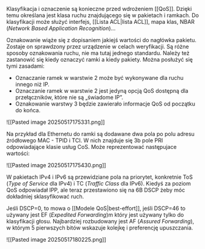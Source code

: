 Klasyfikacja i oznaczenie są konieczne przed wdrożeniem [[QoS]]. Dzięki temu określana jest klasa ruchu znajdującego się w pakietach i ramkach. Do klasyfikacji może służyć interfejs, [[Lista ACL|lista ACL]], mapa klas, NBAR (*Network Based Application Recognition*)...

Oznakowanie wiąże się z dopisaniem jakiejś wartości do nagłówka pakietu. Zostaje on sprawdzony przez urządzenie w celach weryfikacji. Są różne sposoby oznakowania ruchu, nie ma tutaj jednego standardu. Należy też zastanowić się kiedy oznaczyć ramki a kiedy pakiety. Można posłużyć się tymi zasadami:
- Oznaczanie ramek w warstwie 2 może być wykonywane dla ruchu innego niż IP.
- Oznaczanie ramek w warstwie 2 jest jedyną opcją QoS dostępną dla przełączników, które nie są „świadome IP”.
- Oznakowanie warstwy 3 będzie zawierało informacje QoS od początku do końca.

![[Pasted image 20250517175331.png]]

Na przykład dla Ethernetu do ramki są dodawane dwa pola po polu adresu źródłowego MAC - TPID i TCI. W nich znajduje się 3b pole PRI odpowiadające klasie usług CoS. Może reprezentować następujace wartości:

![[Pasted image 20250517175430.png]]

W pakietach IPv4 i IPv6 są przewidziane pola na priorytet, konkretnie ToS (*Type of Service* dla IPv4) i TC (*Traffic Class* dla IPv6). Kiedyś za poziom QoS odpowiadał IPP, ale teraz przestawiono się na 6B DSCP żeby móc dokładniej sklasyfikować ruch. 

Jeśli DSCP=0, to mowa o [[Modele QoS|best-effort]], jeśli DSCP=46 to używany jest EF (*Expedited Forwarding*)m który jest używany tylko do klasyfikacji głosu. Najbardziej rozbudowany jest AF (*Assured Forwarding*), w którym 5 pierwszych bitów wskazuje kolejkę i preferencję upuszczania.

![[Pasted image 20250517180225.png]]